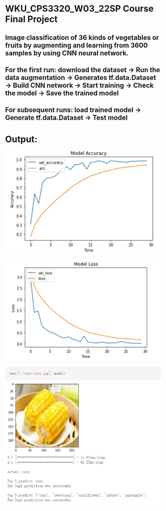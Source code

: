 # WKU_CPS3320_W03_22SP Course Final Project
## Image classification of 36 kinds of vegetables or fruits by augmenting and learning from 3600 samples by using CNN neural network.

## For the first run: download the dataset → Run the data augmentation → Generates tf.data.Dataset → Build CNN network → Start training → Check the model → Save the trained model

## For subsequent runs: load trained model → Generate tf.data.Dataset → Test model

# Output:

![model_accuracy](https://raw.githubusercontent.com/mpmpmp42/WKU_CPS3320_W03_22SP_Group717/main/Outputs/model_accuracy.jpg)

![model_loss](https://raw.githubusercontent.com/mpmpmp42/WKU_CPS3320_W03_22SP_Group717/main/Outputs/model_loss.jpg)

![test_result](https://raw.githubusercontent.com/mpmpmp42/WKU_CPS3320_W03_22SP_Group717/main/Outputs/test_result.jpg)

